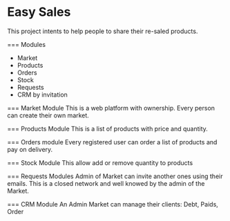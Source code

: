 Easy Sales
==
This project intents to help people to share their re-saled products.

=== Modules
-  Market
-  Products
-  Orders
-  Stock
-  Requests
-  CRM by invitation
 

=== Market Module
This is a web platform with ownership. Every person can create their own market.

=== Products Module
This is a list of products with price and quantity.

=== Orders module
Every registered user can order a list of products and pay on delivery.

=== Stock Module
This allow add or remove quantity to products

=== Requests Modules
Admin of Market can invite another ones using their emails. This is a closed network and well knowed by the admin of the Market.

=== CRM Module
An Admin Market can manage their clients: Debt, Paids, Order
